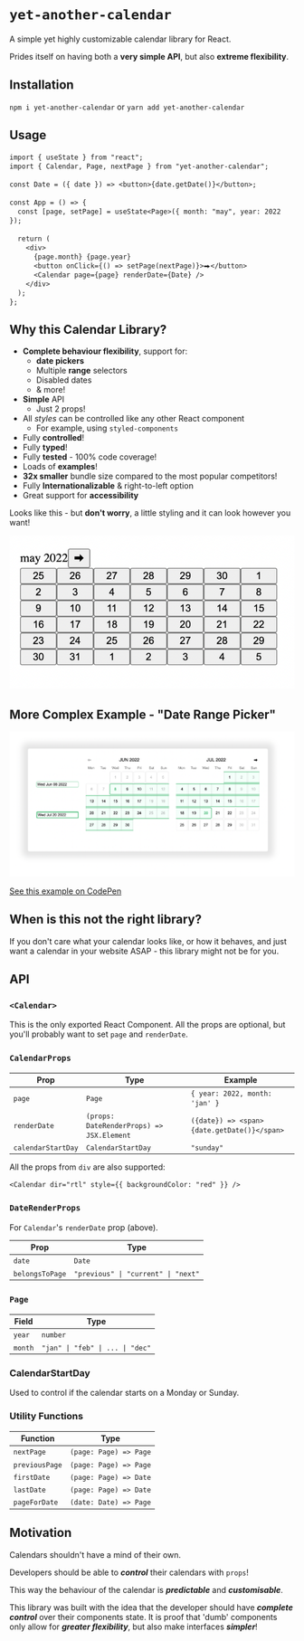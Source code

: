 # `yet-another-calendar`

A simple yet highly customizable calendar library for React.

Prides itself on having both a **very simple API**, but also **extreme flexibility**.

## Installation

`npm i yet-another-calendar` or `yarn add yet-another-calendar`

## Usage

```tsx
import { useState } from "react";
import { Calendar, Page, nextPage } from "yet-another-calendar";

const Date = ({ date }) => <button>{date.getDate()}</button>;

const App = () => {
  const [page, setPage] = useState<Page>({ month: "may", year: 2022 });

  return (
    <div>
      {page.month} {page.year}
      <button onClick={() => setPage(nextPage)}>⮕</button>
      <Calendar page={page} renderDate={Date} />
    </div>
  );
};
```

## Why this Calendar Library?

- **Complete behaviour flexibility**, support for:
  - **date pickers**
  - Multiple **range** selectors
  - Disabled dates
  - & more!
- **Simple** API
  - Just 2 props!
- All _styles_ can be controlled like any other React component
  - For example, using `styled-components`
- Fully **controlled**!
- Fully **typed**!
- Fully **tested** - 100% code coverage!
- Loads of **examples**!
- **32x smaller** bundle size compared to the most popular competitors!
- Fully **Internationalizable** & right-to-left option
- Great support for **accessibility**

Looks like this - but **don't worry**, a little styling and it can look however you want!

![Simple calendar example](./images/simple.png)

## More Complex Example - "Date Range Picker"

![date range selector](./images/date-range.png)

[See this example on CodePen](https://codepen.io/angusjf/pen/bGLKeEj)

## When is this not the right library?

If you don't care what your calendar looks like, or how it behaves, and just want
a calendar in your website ASAP - this library might not be for you.

## API

### `<Calendar>`

This is the only exported React Component. All the props are optional, but you'll probably want to set `page` and `renderDate`.

### `CalendarProps`

| Prop               | Type                                      | Example                                     |
| ------------------ | ----------------------------------------- | ------------------------------------------- |
| `page`             | `Page`                                    | `{ year: 2022, month: 'jan' }`              |
| `renderDate`       | `(props: DateRenderProps) => JSX.Element` | `({date}) => <span>{date.getDate()}</span>` |
| `calendarStartDay` | `CalendarStartDay`                        | `"sunday"`                                  |

All the props from `div` are also supported:

```tsx
<Calendar dir="rtl" style={{ backgroundColor: "red" }} />
```

### `DateRenderProps`

For `Calendar`'s `renderDate` prop (above).

| Prop            | Type                                |
| --------------- | ----------------------------------- |
| `date`          | `Date`                              |
| `belongsToPage` | `"previous" \| "current" \| "next"` |

### `Page`

| Field   | Type                             |
| ------- | -------------------------------- |
| `year`  | `number`                         |
| `month` | `"jan" \| "feb" \| ... \| "dec"` |

### CalendarStartDay

Used to control if the calendar starts on a Monday or Sunday.

### Utility Functions

| Function       | Type                   |
| -------------- | ---------------------- |
| `nextPage`     | `(page: Page) => Page` |
| `previousPage` | `(page: Page) => Page` |
| `firstDate`    | `(page: Page) => Date` |
| `lastDate`     | `(page: Page) => Date` |
| `pageForDate`  | `(date: Date) => Page` |

## Motivation

Calendars shouldn't have a mind of their own.

Developers should be able to **_control_** their calendars with `props`!

This way the behaviour of the calendar is **_predictable_** and **_customisable_**.

This library was built with the idea that the developer should have **_complete control_** over their components state. It is proof that 'dumb' components only allow for **_greater flexibility_**, but also make interfaces **_simpler_**!
